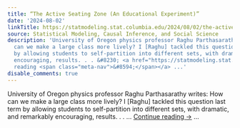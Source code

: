 ```yaml
---
title: “The Active Seating Zone (An Educational Experiment)”
date: '2024-08-02'
linkTitle: https://statmodeling.stat.columbia.edu/2024/08/02/the-active-seating-zone-an-educational-experiment/
source: Statistical Modeling, Causal Inference, and Social Science
description: 'University of Oregon physics professor Raghu Parthasarathy writes: How
  can we make a large class more lively? I [Raghu] tackled this question last term
  by allowing students to self-partition into different sets, with dramatic, and remarkably
  encouraging, results. . . &#8230; <a href="https://statmodeling.stat.columbia.edu/2024/08/02/the-active-seating-zone-an-educational-experiment/">Continue
  reading <span class="meta-nav">&#8594;</span></a> ...'
disable_comments: true
---
```

University of Oregon physics professor Raghu Parthasarathy writes: How can we make a large class more lively? I [Raghu] tackled this question last term by allowing students to self-partition into different sets, with dramatic, and remarkably encouraging, results. . . &#8230; <a href="https://statmodeling.stat.columbia.edu/2024/08/02/the-active-seating-zone-an-educational-experiment/">Continue reading <span class="meta-nav">&#8594;</span></a> ...